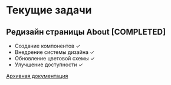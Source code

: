 # Текущие задачи

## Редизайн страницы About [COMPLETED]
- Создание компонентов ✓
- Внедрение системы дизайна ✓
- Обновление цветовой схемы ✓
- Улучшение доступности ✓

[Архивная документация](docs/archive/2024-03-about-page-redesign.md) 